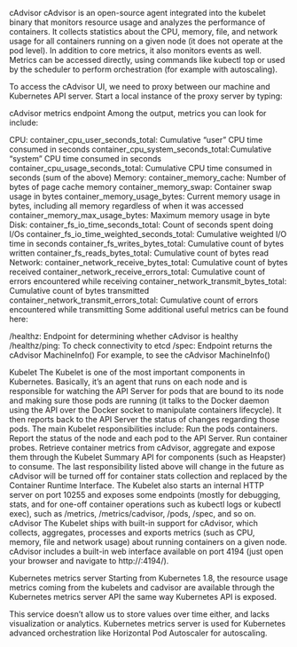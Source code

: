 cAdvisor
cAdvisor is an open-source agent integrated into the kubelet binary that monitors resource usage and analyzes the performance of containers. It collects statistics about the CPU,
memory, file, and network usage for all containers running on a given node (it does not operate at the pod level). In addition to core metrics, it also monitors events as well. 
Metrics can be accessed directly, using commands like kubectl top or used by the scheduler to perform orchestration (for example with autoscaling).



To access the cAdvisor UI, we need to proxy between our machine and Kubernetes API server. Start a local instance of the proxy server by typing:


cAdvisor metrics endpoint
Among the output, metrics you can look for include:

CPU:
container_cpu_user_seconds_total: Cumulative “user” CPU time consumed in seconds
container_cpu_system_seconds_total: Cumulative “system” CPU time consumed in seconds
container_cpu_usage_seconds_total: Cumulative CPU time consumed in seconds (sum of the above)
Memory:
container_memory_cache: Number of bytes of page cache memory
container_memory_swap: Container swap usage in bytes
container_memory_usage_bytes: Current memory usage in bytes, including all memory regardless of when it was accessed
container_memory_max_usage_bytes: Maximum memory usage in byte
Disk:
container_fs_io_time_seconds_total: Count of seconds spent doing I/Os
container_fs_io_time_weighted_seconds_total: Cumulative weighted I/O time in seconds
container_fs_writes_bytes_total: Cumulative count of bytes written
container_fs_reads_bytes_total: Cumulative count of bytes read
Network:
container_network_receive_bytes_total: Cumulative count of bytes received
container_network_receive_errors_total: Cumulative count of errors encountered while receiving
container_network_transmit_bytes_total: Cumulative count of bytes transmitted
container_network_transmit_errors_total: Cumulative count of errors encountered while transmitting
Some additional useful metrics can be found here:

/healthz: Endpoint for determining whether cAdvisor is healthy
/healthz/ping: To check connectivity to etcd
/spec: Endpoint returns the cAdvisor MachineInfo()
For example, to see the cAdvisor MachineInfo()





Kubelet
The Kubelet is one of the most important components in Kubernetes. Basically, it’s an agent that runs on each node and is responsible for watching the API Server for pods that are bound to its node and making sure those pods are running (it talks to the Docker daemon using the API over the Docker socket to manipulate containers lifecycle). It then reports back to the API Server the status of changes regarding those pods.
The main Kubelet responsibilities include:
Run the pods containers.
Report the status of the node and each pod to the API Server.
Run container probes.
Retrieve container metrics from cAdvisor, aggregate and expose them through the Kubelet Summary API for components (such as Heapster) to consume.
The last responsibility listed above will change in the future as cAdvisor will be turned off for container stats collection and replaced by the Container Runtime Interface.
The Kubelet also starts an internal HTTP server on port 10255 and exposes some endpoints (mostly for debugging, stats, and for one-off container operations such as kubectl logs or kubectl exec), such as /metrics, /metrics/cadvisor, /pods, /spec, and so on.
cAdvisor
The Kubelet ships with built-in support for cAdvisor, which collects, aggregates, processes and exports metrics (such as CPU, memory, file and network usage) about running containers on a given node. cAdvisor includes a built-in web interface available on port 4194 (just open your browser and navigate to http://<node-ip>:4194/).







Kubernetes metrics server
Starting from Kubernetes 1.8, the resource usage metrics coming from the kubelets and cadvisor are available through the Kubernetes metrics server API the same way Kubernetes API is exposed.

This service doesn’t allow us to store values over time either, and lacks visualization or analytics. Kubernetes metrics server is used for Kubernetes advanced orchestration like Horizontal Pod Autoscaler for autoscaling.
